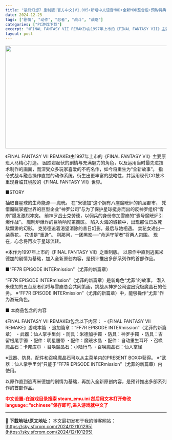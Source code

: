 ```yaml
---
title: "最终幻想7 重制版|官方中文|V1.005+新增中文语音MOD+全新MOD整合包+预购特典+全DLC+修改器|解压即撸|"
date: 2024-12-25
tags: ["剧情", "动作", "忍者", "战斗", "战略"]
categories: ["PC游戏下载"]
excerpt: "《FINAL FANTASY VII REMAKE》由1997年上市的《FINAL FANTASY VII》主要原班人马精心打造。 因跌宕起伏的剧情与充满魅力的角色，以及运用当时最先进技术制作的画面，而深受众多玩家喜爱的不朽名作，如今将重生为“全新故事”。 指令式战斗融合操作直觉的动作系统，衍生出更&hellip;"
layout: post
---
```


<img class="aligncenter size-full wp-image-101287" src="https://sky.sfcrom.com/wp-content/uploads/2024/12/2024122506001146.webp" alt="" width="570" height="321" />

《FINAL FANTASY VII REMAKE》由1997年上市的《FINAL FANTASY VII》主要原班人马精心打造。
因跌宕起伏的剧情与充满魅力的角色，以及运用当时最先进技术制作的画面，而深受众多玩家喜爱的不朽名作，如今将重生为“全新故事”。
指令式战斗融合操作直觉的动作系统，衍生出更丰富的战略性，并运用现代CG技术重现身临其境般的《FINAL FANTASY VII》世界。

■STORY

抽取自星球的生命能源──魔晄。
在“米德加”这个拥有八座魔晄炉的阶层都市，
凭借魔晄掌握世界的巨型企业“神罗公司”与为了保护星球挺身而出的反神罗组织“雪崩”爆发激烈冲突。
前神罗战士克劳德，以佣兵的身份参加雪崩的“壹号魔晄炉引爆作战”。
魔晄炉爆炸的巨响响彻第捌区。
陷入火海的城镇中，出现那位已故死敌飘渺的幻影。
克劳德追着渴望消除的昔日幻影，最后与她相遇。
卖花女递出一朵黄花，
花语是“重逢”。
刹那间，一团黑影──“命运守望者”将两人包围。
现在，心念将再次于星球流转。

※本作为1997年上市的《FINAL FANTASY VII》之重制版。
以原作中直到逃离米德加的剧情为基础，加入全新原创内容，是预计推出多部系列作的首部作品。

■“FF7R EPISODE INTERmission”（尤菲的新篇章）

“FF7R EPISODE INTERmission”（尤菲的新篇章）是新角色“尤菲”的故事。
潜入米德加的五台忍者们将与雪崩总会共同策画，挑战从神罗公司盗出究极魔晶石的任务。
※“FF7R EPISODE INTERmission”（尤菲的新篇章）中，能够操作“尤菲”作为游玩角色。

■ 本商品包含的内容

《FINAL FANTASY VII REMAKE》包含以下内容：
・《FINAL FANTASY VII REMAKE》游戏本篇
・追加篇章：“FF7R EPISODE INTERmission”（尤菲的新篇章）
・武器：仙人掌手里剑
・防具：米德加手镯
・防具：神罗手镯
・防具：古留根尾手镯
・配件：明星腰带
・配件：魔晄水晶
・配件：自动重生耳环
・召唤魔晶石：卡邦库尔
・召唤魔晶石：小陆行鸟
・召唤魔晶石：仙人掌怪

※武器、防具、配件和召唤魔晶石可以从主菜单内的PRESENT BOX中获得。
※“武器：仙人掌手里剑”只能于“FF7R EPISODE INTERmission”（尤菲的新篇章）内使用。

以原作直到逃离米德加的剧情为基础，再加入全新原创内容，是预计推出多部系列作的首部作品。

<span style="color: #ff0000;"><strong>中文设置-在游戏目录搜索 steam_emu.ini 然后用文本打开修改language=”schinese”保存即可,进入游戏就中文了</strong></span>

---
📖 **下载地址/原文地址：** 本文最初发布于我的博客网站：[https://sky.sfcrom.com/2024/12/101295](https://sky.sfcrom.com/2024/12/101295)
